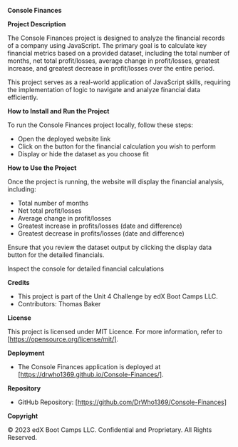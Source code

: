 **Console Finances**

**Project Description**

   The Console Finances project is designed to analyze the financial records of a company using JavaScript. The primary goal is to calculate key financial metrics based on a provided dataset, including the total number of months, net total profit/losses, average change in profit/losses, greatest increase, and greatest decrease in profit/losses over the entire period.

   This project serves as a real-world application of JavaScript skills, requiring the implementation of logic to navigate and analyze financial data efficiently.

**How to Install and Run the Project**

   To run the Console Finances project locally, follow these steps:

   - Open the deployed website link
   - Click on the button for the financial calculation you wish to perform
   - Display or hide the dataset as you choose fit
   
**How to Use the Project**

   Once the project is running, the website will display the financial analysis, including:
   - Total number of months
   - Net total profit/losses
   - Average change in profit/losses
   - Greatest increase in profits/losses (date and difference)
   - Greatest decrease in profits/losses (date and difference)

   Ensure that you review the dataset output by clicking the display data button for the detailed financials.

   Inspect the console for detailed financial calculations

**Credits**

   - This project is part of the Unit 4 Challenge by edX Boot Camps LLC.
   - Contributors: Thomas Baker

**License**

   This project is licensed under MIT Licence. For more information, refer to [https://opensource.org/license/mit/].

**Deployment**

- The Console Finances application is deployed at [https://drwho1369.github.io/Console-Finances/].

**Repository**

- GitHub Repository: [https://github.com/DrWho1369/Console-Finances]

**Copyright**

© 2023 edX Boot Camps LLC. Confidential and Proprietary. All Rights Reserved.
